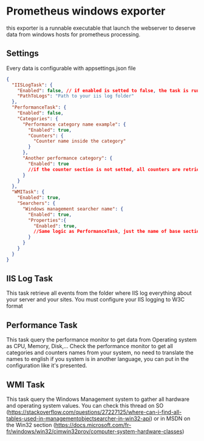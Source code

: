 # Prometheus windows exporter

this exporter is a runnable executable that launch the webserver to deserve data from windows hosts for prometheus processing.

## Settings

Every data is configurable with appsettings.json file
```json
{
  "IISLogTask": {
    "Enabled": false, // if enabled is setted to false, the task is runnable
    "PathToLogs": "Path to your iis log folder"
  },
  "PerformanceTask": {
    "Enabled": false,
    "Categories": {
      "Performance category name example": {
        "Enabled": true,
        "Counters": {
          "Counter name inside the category"
        }
      },
      "Another performance category": {
        "Enabled": true
        //if the counter section is not setted, all counters are retrieved
      }
    }
  },
  "WMITask": {
    "Enabled": true,
    "Searchers": {
      "Windows management searcher name": {
        "Enabled": true,
        "Properties":{
          "Enabled": true,
          //Same logic as PerformanceTask, just the name of base sections are changed
        }
      }
    }
  }
}
```


## IIS Log Task

This task retrieve all events from the folder where IIS log everything about your server and your sites.
You must configure your IIS logging to W3C format


## Performance Task

This task query the performance monitor to get data from Operating system as CPU, Memory, Disk,...
Check the performance monitor to get all categories and counters names from your system, no need to translate the names to english if you system is in another language, you can put in the configuration like it's presented.

## WMI Task

This task query the Windows Management system to gather all hardware and operating system values.
You can check this thread on SO (https://stackoverflow.com/questions/27227125/where-can-i-find-all-tables-used-in-managementobjectsearcher-in-win32-api) 
or in MSDN on the Win32 section (https://docs.microsoft.com/fr-fr/windows/win32/cimwin32prov/computer-system-hardware-classes)

